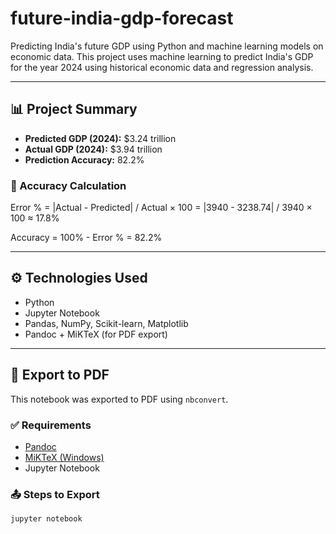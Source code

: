 # future-india-gdp-forecast
Predicting India's  future GDP using Python and machine learning models on economic data.
This project uses machine learning to predict India's GDP for the year 2024 using historical economic data and regression analysis.

---

## 📊 Project Summary

- **Predicted GDP (2024):** $3.24 trillion  
- **Actual GDP (2024):** $3.94 trillion  
- **Prediction Accuracy:** 82.2%

### 📌 Accuracy Calculation

Error % = |Actual - Predicted| / Actual × 100
= |3940 - 3238.74| / 3940 × 100 ≈ 17.8%

Accuracy = 100% - Error % = 82.2%

---

## ⚙️ Technologies Used

- Python  
- Jupyter Notebook  
- Pandas, NumPy, Scikit-learn, Matplotlib  
- Pandoc + MiKTeX (for PDF export)

---

## 📝 Export to PDF

This notebook was exported to PDF using `nbconvert`.

### ✅ Requirements

- [Pandoc](https://pandoc.org/installing.html)  
- [MiKTeX (Windows)](https://miktex.org/download)  
- Jupyter Notebook

### 📤 Steps to Export

```bash
jupyter notebook
